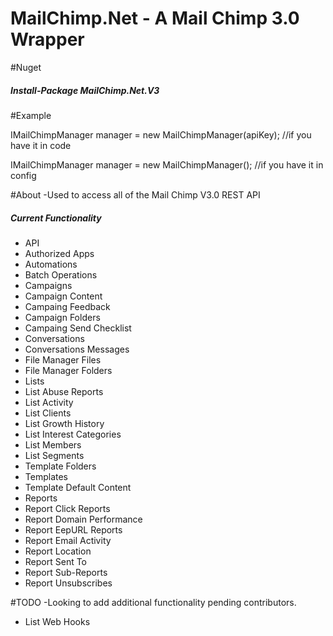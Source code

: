 # MailChimp.Net - A Mail Chimp 3.0 Wrapper

#Nuget
<h5>Install-Package MailChimp.Net.V3</h5>

#Example

IMailChimpManager manager = new MailChimpManager(apiKey); //if you have it in code

<add key="MailChimpApiKey" value="apiKEY" />
IMailChimpManager manager = new MailChimpManager(); //if you have it in config


#About
-Used to access all of the Mail Chimp V3.0 REST API <br>
<h5>Current Functionality</h5>
<ul>
<li>API</li>
<li>Authorized Apps</li>
<li>Automations</li>
<li>Batch Operations</li>
<li>Campaigns</li>
<li>Campaign Content</li>
<li>Campaing Feedback</li>
<li>Campaign Folders</li>
<li>Campaing Send Checklist</li>
<li>Conversations</li>
<li>Conversations Messages</li>
<li>File Manager Files</li>
<li>File Manager Folders</li>
<li>Lists</li>
<li>List Abuse Reports</li>
<li>List Activity</li>
<li>List Clients</li>
<li>List Growth History</li>
<li>List Interest Categories</li>
<li>List Members</li>
<li>List Segments</li>
<li>Template Folders</li>
<li>Templates</li>
<li>Template Default Content</li>
<li>Reports</li>
<li>Report Click Reports</li>
<li>Report Domain Performance</li>
<li>Report EepURL Reports</li>
<li>Report Email Activity</li>
<li>Report Location</li>
<li>Report Sent To</li>
<li>Report Sub-Reports</li>
<li>Report Unsubscribes</li>

</ul>

#TODO
-Looking to add additional functionality pending contributors.
<ul>

<li>List Web Hooks</li>
</ul>
